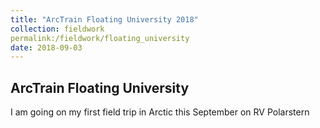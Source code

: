 ```yaml
---
title: "ArcTrain Floating University 2018"
collection: fieldwork
permalink:/fieldwork/floating_university
date: 2018-09-03 
---
```


## ArcTrain Floating University

I am going on my first field trip in Arctic this September on RV Polarstern

